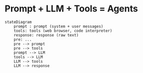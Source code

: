 
# Prompt + LLM + Tools = Agents


```mermaid
stateDiagram
    prompt : prompt (system + user messages)
    tools: tools (web browser, code interpreter)
    response: response (raw text)
    pre: ...
    pre --> prompt
    pre --> tools
    prompt --> LLM
    tools --> LLM
    LLM --> tools
    LLM --> response
```
